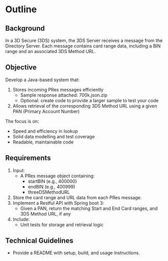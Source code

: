 # Outline

## Background

In a 3D Secure (3DS) system, the 3DS Server receives a message from the Directory Server. Each message contains card range data, including a BIN range and an associated 3DS Method URL.

## Objective

Develop a Java-based system that:

1. Stores incoming PRes messages efficiently
    * Sample response attached: 700k.json.zip
    * Optional: create code to provide a larger sample to test your code
2. Allows retrieval of the corresponding 3DS Method URL using a given PAN (Primary Account Number)

The focus is on:

* Speed and efficiency in lookup
* Solid data modelling and test coverage
* Readable, maintainable code

## Requirements

1. Input:
    * A PRes message object containing:
        * startBIN (e.g., 400000)
        * endBIN (e.g., 400999)
        * threeDSMethodURL
2. Store the card range and URL data from each PRes message.
3. Implement a Restful API with Spring boot 3:
    * Given a PAN, return the matching Start and End Card ranges, and 3DS Method URL, if any
4. Include:
    * Unit tests for storage and retrieval logic

## Technical Guidelines

* Provide a README with setup, build, and usage instructions.
